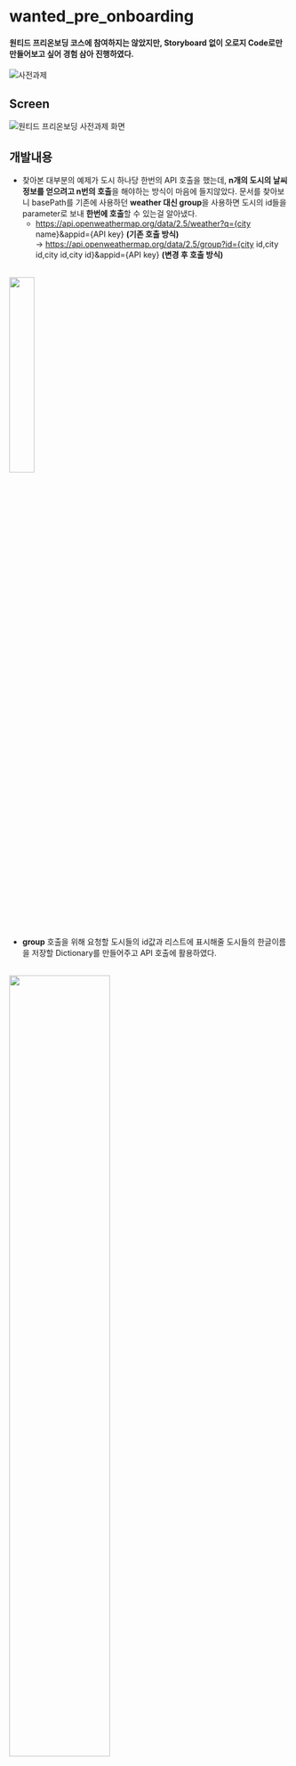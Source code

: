 # wanted_pre_onboarding
#### 원티드 프리온보딩 코스에 참여하지는 않았지만, Storyboard 없이 오로지 Code로만 만들어보고 싶어 경험 삼아 진행하였다.

![사전과제](https://user-images.githubusercontent.com/50417461/180692946-615771c7-fe37-4ac2-8ac7-cb74285c6cf3.png)

## Screen

![원티드 프리온보딩 사전과제 화면](https://user-images.githubusercontent.com/50417461/180693429-9d701950-521f-4dd7-960f-b4e5914a38d1.png)

## 개발내용
- 찾아본 대부분의 예제가 도시 하나당 한번의 API 호출을 했는데, **n개의 도시의 날씨 정보를 얻으려고 n번의 호출**을 해야하는 방식이 마음에 들지않았다.
문서를 찾아보니 basePath를 기존에 사용하던 **weather 대신 group**을 사용하면 도시의 id들을 parameter로 보내 **한번에 호출**할 수 있는걸 알아냈다.
  - https://api.openweathermap.org/data/2.5/weather?q={city name}&appid={API key} **(기존 호출 방식)**   
  -> https://api.openweathermap.org/data/2.5/group?id={city id,city id,city id,city id}&appid={API key} **(변경 후 호출 방식)**

<br>

<img src = "https://user-images.githubusercontent.com/50417461/180693645-210dd7b4-ffbf-437d-a184-bbbc1c75944d.png" width="30%" height="30%">

- **group** 호출을 위해 요청할 도시들의 id값과 리스트에 표시해줄 도시들의 한글이름을 저장할 Dictionary를 만들어주고 API 호출에 활용하였다.

<br>

<img src = "https://user-images.githubusercontent.com/50417461/180693674-e8198c0b-8148-48fb-a5d1-50a150316e51.png" width="60%" height="60%">

- API 호출에 성공하여 데이터를 받아왔을 경우 매번 리스트에 표시되는 도시의 순서가 달라 기존에 만들어준 myCitiesMap을 활용하여 **한글 이름순으로 정렬**해주었다.

<br>
